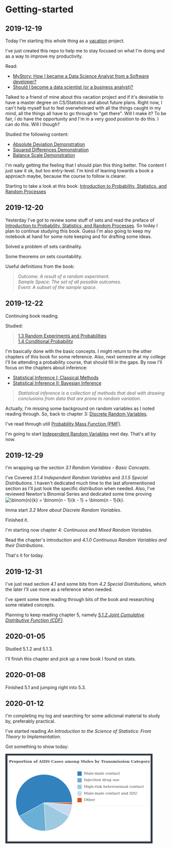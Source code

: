 # Getting-started

## 2019-12-19

Today I'm starting this whole thing as a [vacation](https://i.chzbgr.com/original/7876465408/hD3CCA60A/) project.

I've just created this repo to help me to stay focused on what I'm doing and as a way to improve my productivity.

Read:
* [MyStory: How I became a Data Science Analyst from a Software developer?](https://www.analyticsvidhya.com/blog/2017/01/mystory-how-i-became-data-science-analyst-from-software-developer/)
* [Should I become a data scientist (or a business analyst)?](https://www.analyticsvidhya.com/blog/2014/09/become-data-scientist-business-analyst/)

Talked to a friend of mine about this vacation project and if it's desirable to have a master degree on CS/Statistics and about future plans. Right now, I can't help myself but to feel overwhelmed with all the things caught in my mind, all the things all have to go through to "get there". Will I make it? To be fair, I do have the opportunity and I'm in a very good position to do this. I can do this. Will I though?

Studied the following content:
* [Absolute Deviation Demonstration](http://onlinestatbook.com/2/summarizing_distributions/median_sim.html)
* [Squared Differences Demonstration](http://onlinestatbook.com/2/summarizing_distributions/mean_sq_sim.html)
* [Balance Scale Demonstration](http://onlinestatbook.com/2/summarizing_distributions/balance.html)

I'm really getting the feeling that I should plan this thing better. The content I just saw it ok, but too entry-level. I'm kind of leaning towards a book a approach maybe, because the course to follow is clearer.

Starting to take a look at this book: [Introduction to Probability, Statistics, and Random Processes](https://www.probabilitycourse.com/)

## 2019-12-20

Yesterday I've got to review some stuff of sets and read the preface of [Introduction to Probability, Statistics, and Random Processes](https://www.probabilitycourse.com/). So today I plan to continue studying this book. Guess I'm also going to keep my notebook at hand for some note keeping and for drafting some ideas.


Solved a problem of sets cardinality.

Some theorems on sets countability.

Useful definitions from the book:
>_Outcome: A result of a random experiment._  
>_Sample Space: The set of all possible outcomes._  
>_Event: A subset of the sample space._

## 2019-12-22

Continuing book reading.

Studied:

>[1.3 Random Experiments and Probabilities](https://www.probabilitycourse.com/chapter1/1_3_1_random_experiments.php)  
>[1.4 Conditional Probability](https://www.probabilitycourse.com/chapter1/1_4_0_conditional_probability.php)  

I'm basically done with the basic concepts. I might return to the other chapters of this book for some reference. Also, next semestre at my college I'll be attending a probability course, that should fill in the gaps. By now I'll focus on the chapters about inference:
* [Statistical Inference I: Classical Methods](https://www.probabilitycourse.com/chapter8/8_1_0_intro.php)
* [Statistical Inference II: Bayesian Inference](https://www.probabilitycourse.com/chapter9/9_1_0_bayesian_inference.php)

>_Statistical inference is a collection of methods that deal with drawing conclusions from data that are prone to random variation._

Actually, I'm missing some background on random variables as I noted reading through. So, back to chapter 3: [Discrete Random Variables](https://www.probabilitycourse.com/chapter3/3_1_1_random_variables.php). 

I've read through utill [Probability Mass Function (PMF)](https://www.probabilitycourse.com/chapter3/3_1_3_pmf.php).

I'm going to start [Independent Random Variables](https://www.probabilitycourse.com/chapter3/3_1_4_independent_random_var.php) next day. That's all by now.

## 2019-12-29

I'm wrapping up the section _3.1 Random Variables - Basic Concepts_.

I've Covered _3.1.4 Independent Random Variables_ and _3.1.5 Special Distributions_. I haven't dedicated much time to the last aforementioned section as I'll just look the specific distribution when needed. Also, I've reviewed Newton's Binomial Series and dedicated some time proving <img src="https://latex.codecogs.com/png.latex?%5Cdpi%7B80%7D%20%5CLARGE%20%5Cbinom%7Bn%7D%7Bk%7D%20%3D%20%5Cbinom%7Bn%20-%201%7D%7Bk%20-%201%7D%20&plus;%20%5Cbinom%7Bn%20-%201%7D%7Bk%7D" align="center" border="0" alt="\binom{n}{k} = \binom{n - 1}{k - 1} + \binom{n - 1}{k}" width="auto" height="30px">.

Imma start _3.2 More about Discrete Random Variables_.

Finished it.

I'm starting now chapter 4: _Continuous and Mixed Random Variables_.

Read the chapter's introduction and _4.1.0 Continuous Random Variables and their Distributions_.

That's it for today.


## 2019-12-31

I've just read section _4.1_ and some bits from _4.2 Special Distributions_, which the later I'll use more as a reference when needed.

I've spent some time reading through bits of the book and researching some related concepts.

Planning to keep reading chapter 5, namely [_5.1.2 Joint Cumulative Distributive Function (CDF)_](https://www.probabilitycourse.com/chapter5/5_1_2_joint_cdf.php).

## 2020-01-05

Studied 5.1.2 and 5.1.3.

I'll finish this chapter and pick up a new book I found on stats.

## 2020-01-08

Finished 5.1 and jumping right into 5.3.

## 2020-01-12

I'm completing my log and searching for some adicional material to study by, preferably practical.

I've started reading _An Introduction to the Science of Statistics: From Theory to Implementation_.

Got something to show today:

![./images/aids_pie_chart.png](images/aids_pie_chart.png)
